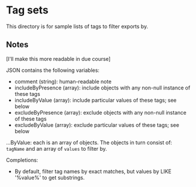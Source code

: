 # Tag sets

This directory is for sample lists of tags to filter exports by.

## Notes

[I'll make this more readable in due course]

JSON contains the following variables:
* comment (string): human-readable note
* includeByPresence (array): include objects with any non-null instance of these tags
* includeByValue (array): include particular values of these tags; see below
* excludeByPresence (array): exclude objects with any non-null instance of these tags
* excludeByValue (array): exclude particular values of these tags; see below

...ByValue: each is an array of objects. The objects in turn consist of: `tagName` and an array of `values` to filter by.

Completions:
* By default, filter tag names by exact matches, but values by LIKE '%value%' to get substrings.